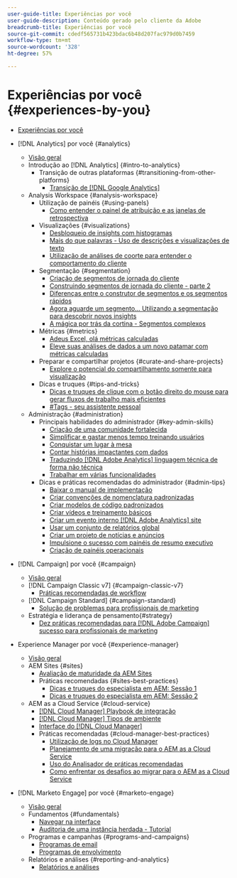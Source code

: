 ```yaml
---
user-guide-title: Experiências por você
user-guide-description: Conteúdo gerado pelo cliente da Adobe
breadcrumb-title: Experiências por você
source-git-commit: cdedf565731b423bdac6b48d207fac979d0b7459
workflow-type: tm+mt
source-wordcount: '328'
ht-degree: 57%

---
```



# Experiências por você {#experiences-by-you}

+ [Experiências por você](/help/overview.md)

+ [!DNL Analytics] por você {#analytics}
   + [Visão geral](/help/analytics/overview.md)
   + Introdução ao [!DNL Analytics] {#intro-to-analytics}
      + Transição de outras plataformas {#transitioning-from-other-platforms}
         + [Transição de [!DNL Google Analytics]](/help/analytics/intro-to-analytics/transitioning-from-other-platforms/transition-from-google-analytics.md)
   + Analysis Workspace {#analysis-workspace}
      + Utilização de painéis {#using-panels}
         + [Como entender o painel de atribuição e as janelas de retrospectiva](/help/analytics/analysis-workspace/using-panels/understanding-adobe-analytics-attribution-panel-and-lookback-windows.md)
      + Visualizações {#visualizations}
         + [Desbloqueio de insights com histogramas](/help/analytics/analysis-workspace/visualizations/unlocking-insights-with-histograms.md)
         + [Mais do que palavras - Uso de descrições e visualizações de texto](/help/analytics/analysis-workspace/visualizations/more-than-words-using-text-visualizations-and-descriptions.md)
         + [Utilização de análises de coorte para entender o comportamento do cliente](/help/analytics/analysis-workspace/visualizations/use-cohort-analysis-to-understand-customer-behavior.md)
      + Segmentação {#segmentation}
         + [Criação de segmentos de jornada do cliente](/help/analytics/analysis-workspace/segmentation/building-customer-journey-segments.md)
         + [Construindo segmentos de jornada do cliente - parte 2](/help/analytics/analysis-workspace/segmentation/building-customer-journey-segments-part-two.md)
         + [Diferenças entre o construtor de segmentos e os segmentos rápidos](/help/analytics/analysis-workspace/segmentation/differences-between-the-segment-builder-and-quick-segments.md)
         + [Agora aguarde um segmento... Utilizando a segmentação para descobrir novos insights](/help/analytics/analysis-workspace/segmentation/segmentation-to-discover-new-insights.md)
         + [A mágica por trás da cortina - Segmentos complexos](/help/analytics/analysis-workspace/segmentation/the-magic-behind-the-curtain-complex-segments.md)
      + Métricas {#metrics}
         + [Adeus Excel, olá métricas calculadas](/help/analytics/analysis-workspace/metrics/goodbye-excel-hello-calculated-metrics.md)
         + [Eleve suas análises de dados a um novo patamar com métricas calculadas](../analytics/analysis-workspace/metrics/take-your-data-analysis-to-the-next-level-with-calculated-metrics.md)
      + Preparar e compartilhar projetos {#curate-and-share-projects}
         + [Explore o potencial do compartilhamento somente para visualização](/help/analytics/analysis-workspace/curate-and-share-projects/unlocking-the-power-of-view-only-sharing.md)
      + Dicas e truques {#tips-and-tricks}
         + [Dicas e truques de clique com o botão direito do mouse para gerar fluxos de trabalho mais eficientes](/help/analytics/analysis-workspace/tips-and-tricks/right-click-tips-and-tricks-for-more-efficient-workflows.md)
         + [#Tags - seu assistente pessoal](/help/analytics/analysis-workspace/tips-and-tricks/tags-your-personal-assistant.md)
   + Administração {#administration}
      + Principais habilidades do administrador {#key-admin-skills}
         + [Criação de uma comunidade fortalecida](/help/analytics/administration/key-admin-skills/empowered-community.md)
         + [Simplificar e gastar menos tempo treinando usuários](/help/analytics/administration/key-admin-skills/simplify-training-users.md)
         + [Conquistar um lugar à mesa](/help/analytics/administration/key-admin-skills/gaining-a-seat-at-the-table.md)
         + [Contar histórias impactantes com dados](/help/analytics/administration/key-admin-skills/telling-impactful-stories-with-data.md)
         + [Traduzindo [!DNL Adobe Analytics] linguagem técnica de forma não técnica](/help/analytics/administration/key-admin-skills/translating-adobe-analytics-technical-language.md)
         + [Trabalhar em várias funcionalidades](/help/analytics/administration/key-admin-skills/working-cross-functionally.md)
      + Dicas e práticas recomendadas do administrador {#admin-tips}
         + [Baixar o manual de implementação](/help/analytics/administration/admin-tips/download-the-adobe-analytics-implementation-playbook.md)
         + [Criar convenções de nomenclatura padronizadas](/help/analytics/administration/admin-tips/create-standardized-naming-conventions.md)
         + [Criar modelos de código padronizados](/help/analytics/administration/admin-tips/create-standardized-code-templates.md)
         + [Criar vídeos e treinamento básicos](/help/analytics/administration/admin-tips/create-basic-videos-and-training.md)
         + [Criar um evento interno [!DNL Adobe Analytics] site](/help/analytics/administration/admin-tips/create-an-internal-adobe-analytics-site.md)
         + [Usar um conjunto de relatórios global](/help/analytics/administration/admin-tips/use-a-global-report-suite.md)
         + [Criar um projeto de notícias e anúncios](/help/analytics/administration/admin-tips/create-a-news-and-announcements-project.md)
         + [Impulsione o sucesso com painéis de resumo executivo](/help/analytics/administration/admin-tips/driving-success-with-executive-summary-dashboards.md)
         + [Criação de painéis operacionais](/help/analytics/administration/admin-tips/create-operational-dashboards.md)
+ [!DNL Campaign] por você {#campaign}
   + [Visão geral](/help/campaign/overview.md)
   + [!DNL Campaign Classic v7] {#campaign-classic-v7}
      + [Práticas recomendadas de workflow](/help/campaign/ac-v7/workflow-best-practices-for-marketers.md)
   + [!DNL Campaign Standard] {#campaign-standard}
      + [Solução de problemas para profissionais de marketing](/help/campaign/acs/troubleshooting-for-marketers.md)
   + Estratégia e liderança de pensamento{#strategy}
      + [Dez práticas recomendadas para [!DNL Adobe Campaign] sucesso para profissionais de marketing](/help/campaign/10-best-practices-for-marketers.md)
+ Experience Manager por você {#experience-manager}
   + [Visão geral](/help/experience-manager/overview.md)
   + AEM Sites {#sites}
      + [Avaliação de maturidade da AEM Sites](/help/experience-manager/sites/expert-resources/maturity-assessment.md)
      + Práticas recomendadas {#sites-best-practices}
         + [Dicas e truques do especialista em AEM: Sessão 1](/help/experience-manager/sites/expert-resources/champion-tips-1.md)
         + [Dicas e truques do especialista em AEM: Sessão 2](/help/experience-manager/sites/expert-resources/champion-tips-2.md)
   + AEM as a Cloud Service {#cloud-service}
      + [[!DNL Cloud Manager] Playbook de integração](/help/experience-manager/cloud-service/expert-resources/aem-champions/onboarding-playbook.md)
      + [[!DNL Cloud Manager] Tipos de ambiente](/help/experience-manager/cloud-service/expert-resources/aem-champions/environment-types.md)
      + [Interface do [!DNL Cloud Manager]](/help/experience-manager/cloud-service/expert-resources/aem-champions/cloud-manager-ui.md)
      + Práticas recomendadas {#cloud-manager-best-practices}
         + [Utilização de logs no Cloud Manager](/help/experience-manager/cloud-service/expert-resources/aem-champions/cloud-manager-using-logs.md)
         + [Planejamento de uma migração para o AEM as a Cloud Service](/help/experience-manager/cloud-service/expert-resources/aem-champions/migration.md)
         + [Uso do Analisador de práticas recomendadas](/help/experience-manager/cloud-service/expert-resources/aem-champions/best-practice-analyzer.md)
         + [Como enfrentar os desafios ao migrar para o AEM as a Cloud Service](/help/experience-manager/cloud-service/expert-resources/aem-champions/migration-challenges.md)
+ [!DNL Marketo Engage] por você {#marketo-engage}
   + [Visão geral](/help/marketo/overview.md)
   + Fundamentos {#fundamentals}
      + [Navegar na interface](/help/marketo/fundamentals/ui-navigation.md)
      + [Auditoria de uma instância herdada - Tutorial](https://experienceleague.adobe.com/docs/experiences-by-you/auditing-an-inherited-instance/overview.html)
   + Programas e campanhas {#programs-and-campaigns}
      + [Programas de email](/help/marketo/programs/email-programs.md)
      + [Programas de envolvimento](/help/marketo/programs/engagement-programs.md)
   + Relatórios e análises {#reporting-and-analytics}
      + [Relatórios e análises](/help/marketo/reporting/reporting-and-analytics.md)
